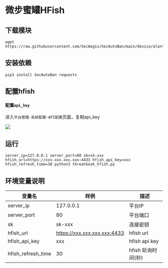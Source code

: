 # 微步蜜罐HFish

## 下载模块

```shell
wget https://raw.githubusercontent.com/SecAegis/SecAutoBan/main/device/alarm/threatbook_hfish/threatbook_hfish.py
```

## 安装依赖

```shell
pip3 install SecAutoBan requests
```

## 配置hfish

#### 配置`api_key`

进入`平台管理-系统配置-API配置`页面，复制api_key

![](./img/1.jpg)


## 运行

```shell
server_ip=127.0.0.1 server_port=80 sk=sk-xxx hfish_url=https://xxx.xxx.xxx.xxx:4433 hfish_api_key=xxx hfish_refresh_time=30 python3 threatbook_hfish.py
```

## 环境变量说明

| 变量名                | 样例                           | 描述            |
|--------------------|------------------------------|---------------|
| server_ip          | 127.0.0.1                    | 平台IP          |
| server_port        | 80                           | 平台端口          |
| sk                 | sk-xxx                       | 连接密钥          |
| hfish_url          | https://xxx.xxx.xxx.xxx:4433 | hfish url     |
| hfish_api_key      | xxx                          | hfish api key |
| hfish_refresh_time | 30                           | hfish 轮询时间(秒) |

